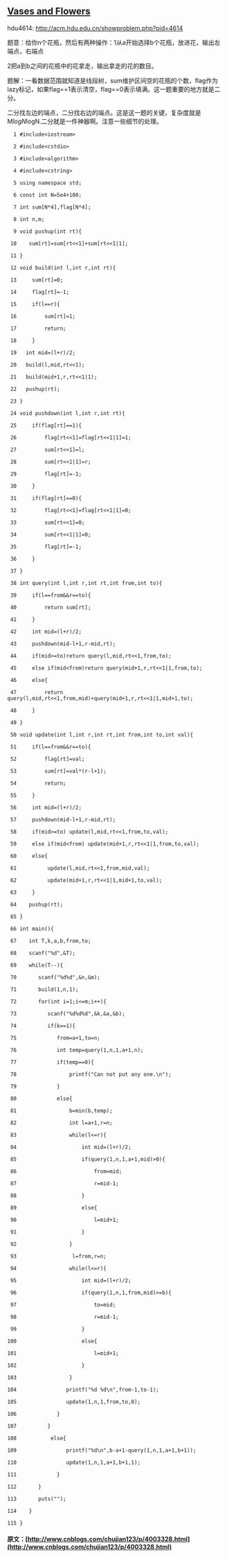 ##  [ Vases and Flowers ](http://www.cnblogs.com/chujian123/p/4003328.html)

hdu4614: [ http://acm.hdu.edu.cn/showproblem.php?pid=4614 ](http://acm.hdu.edu.cn/showproblem.php?pid=4614)

题意：给你n个花瓶，然后有两种操作：1从a开始选择b个花瓶，放进花，输出左端点，右端点 

2把a到b之间的花瓶中的花拿走，输出拿走的花的数目。 

题解：一看数据范围就知道是线段树，sum维护区间空的花瓶的个数，flag作为lazy标记，如果flag==1表示清空，flag==0表示填满。这一题重要的地方就是二分。 

二分找左边的端点，二分找右边的端点。这是这一题的关键，复杂度就是M*logN*logN.二分就是一件神器啊。注意一些细节的处理。 
    
    
      1 #include<iostream>
      2 #include<cstdio>
      3 #include<algorithm>
      4 #include<cstring>
      5 using namespace std;
      6 const int N=5e4+100;
      7 int sum[N*4],flag[N*4];
      8 int n,m;
      9 void pushup(int rt){
     10    sum[rt]=sum[rt<<1]+sum[rt<<1|1];
     11 }
     12 void build(int l,int r,int rt){
     13     sum[rt]=0;
     14     flag[rt]=-1;
     15     if(l==r){
     16         sum[rt]=1;
     17         return;
     18     }
     19   int mid=(l+r)/2;
     20   build(l,mid,rt<<1);
     21   build(mid+1,r,rt<<1|1);
     22   pushup(rt);
     23 }
     24 void pushdown(int l,int r,int rt){
     25     if(flag[rt]==1){
     26         flag[rt<<1]=flag[rt<<1|1]=1;
     27         sum[rt<<1]=l;
     28         sum[rt<<1|1]=r;
     29         flag[rt]=-1;
     30     }
     31     if(flag[rt]==0){
     32         flag[rt<<1]=flag[rt<<1|1]=0;
     33         sum[rt<<1]=0;
     34         sum[rt<<1|1]=0;
     35         flag[rt]=-1;
     36     }
     37 }
     38 int query(int l,int r,int rt,int from,int to){
     39     if(l==from&&r==to){
     40         return sum[rt];
     41     }
     42     int mid=(l+r)/2;
     43     pushdown(mid-l+1,r-mid,rt);
     44     if(mid>=to)return query(l,mid,rt<<1,from,to);
     45     else if(mid<from)return query(mid+1,r,rt<<1|1,from,to);
     46     else{
     47         return query(l,mid,rt<<1,from,mid)+query(mid+1,r,rt<<1|1,mid+1,to);
     48     }
     49 }
     50 void update(int l,int r,int rt,int from,int to,int val){
     51     if(l==from&&r==to){
     52         flag[rt]=val;
     53         sum[rt]=val*(r-l+1);
     54         return;
     55     }
     56     int mid=(l+r)/2;
     57     pushdown(mid-l+1,r-mid,rt);
     58     if(mid>=to) update(l,mid,rt<<1,from,to,val);
     59     else if(mid<from) update(mid+1,r,rt<<1|1,from,to,val);
     60     else{
     61          update(l,mid,rt<<1,from,mid,val);
     62          update(mid+1,r,rt<<1|1,mid+1,to,val);
     63     }
     64    pushup(rt);
     65 }
     66 int main(){
     67    int T,k,a,b,from,to;
     68    scanf("%d",&T);
     69    while(T--){
     70       scanf("%d%d",&n,&m);
     71       build(1,n,1);
     72       for(int i=1;i<=m;i++){
     73          scanf("%d%d%d",&k,&a,&b);
     74          if(k==1){
     75             from=a+1,to=n;
     76             int temp=query(1,n,1,a+1,n);
     77             if(temp==0){
     78                 printf("Can not put any one.\n");
     79             }
     80             else{
     81                 b=min(b,temp);
     82                 int l=a+1,r=n;
     83                 while(l<=r){
     84                     int mid=(l+r)/2;
     85                     if(query(1,n,1,a+1,mid)>0){
     86                         from=mid;
     87                         r=mid-1;
     88                     }
     89                     else{
     90                         l=mid+1;
     91                     }
     92                 }
     93                  l=from,r=n;
     94                 while(l<=r){
     95                     int mid=(l+r)/2;
     96                     if(query(1,n,1,from,mid)>=b){
     97                         to=mid;
     98                         r=mid-1;
     99                     }
    100                     else{
    101                         l=mid+1;
    102                     }
    103                 }
    104                printf("%d %d\n",from-1,to-1);
    105                update(1,n,1,from,to,0);
    106             }
    107          }
    108           else{
    109                printf("%d\n",b-a+1-query(1,n,1,a+1,b+1));
    110                update(1,n,1,a+1,b+1,1);
    111             }
    112       }
    113       puts("");
    114    }
    115 }
#### 原文：[http://www.cnblogs.com/chujian123/p/4003328.html](http://www.cnblogs.com/chujian123/p/4003328.html)